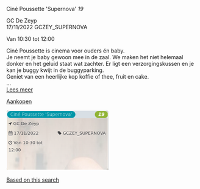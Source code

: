 Ciné Poussette 'Supernova' *19*

GC De Zeyp  
17/11/2022 GCZEY\_SUPERNOVA  

Van 10:30 tot 12:00

  

  

Ciné Poussette is cinema voor ouders én baby.  
Je neemt je baby gewoon mee in de zaal. We maken het niet helemaal donker en het geluid staat wat zachter. Er ligt een verzorgingskussen en je kan je buggy kwijt in de buggyparking.  
Geniet van een heerlijke kop koffie of thee, fruit en cake.  
...  
[Lees meer](https://tickets.vgc.be/activity/subscribe/GCZEY_SUPERNOVA)

[Aankopen](https://tickets.vgc.be/ticketingActivity/subscribe/GCZEY_SUPERNOVA)

![](80209.png)

[Based on this search](https://tickets.vgc.be/activity/index?&vrijeplaatsen=1&Age%5B%5D=4%2C6&entity=276)
